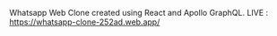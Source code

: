 Whatsapp Web Clone created using React and Apollo GraphQL.
LIVE : https://whatsapp-clone-252ad.web.app/

